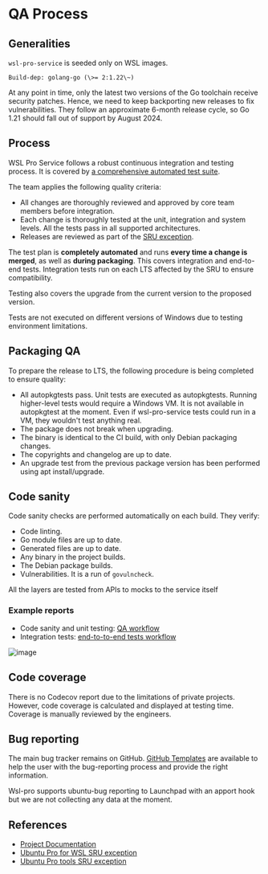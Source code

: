 # QA Process

## Generalities

`wsl-pro-service` is seeded only on WSL images.

```
Build-dep: golang-go (\>= 2:1.22\~)
```

At any point in time, only the latest two versions of the Go toolchain receive security patches. Hence, we need to keep backporting new releases to fix vulnerabilities. They follow an approximate 6-month release cycle, so Go 1.21 should fall out of support by August 2024.

## Process

WSL Pro Service follows a robust continuous integration and testing process. It is covered by [a comprehensive automated test suite](https://github.com/canonical/ubuntu-pro-for-wsl/actions/workflows/qa.yaml).

The team applies the following quality criteria:

- All changes are thoroughly reviewed and approved by core team members before integration.
- Each change is thoroughly tested at the unit, integration and system levels. All the tests pass in all supported architectures.
- Releases are reviewed as part of the [SRU exception](https://wiki.ubuntu.com/UbuntuProForWSLUpdates).

The test plan is **completely automated** and runs **every time a change is merged**, as well as **during packaging**. This covers integration and end-to-end tests. Integration tests run on each LTS affected by the SRU to ensure compatibility.

Testing also covers the upgrade from the current version to the proposed version.

Tests are not executed on different versions of Windows due to testing environment limitations.

## Packaging QA

To prepare the release to LTS, the following procedure is being completed to ensure quality:

- All autopkgtests pass. Unit tests are executed as autopkgtests. Running higher-level tests would require a Windows VM. It is not available in autopkgtest at the moment. Even if wsl-pro-service tests could run in a VM, they wouldn't test anything real.
- The package does not break when upgrading.
- The binary is identical to the CI build, with only Debian packaging changes.
- The copyrights and changelog are up to date.
- An upgrade test from the previous package version has been performed using apt install/upgrade.

## Code sanity

Code sanity checks are performed automatically on each build. They verify:

- Code linting.
- Go module files are up to date.
- Generated files are up to date.
- Any binary in the project builds.
- The Debian package builds.
- Vulnerabilities. It is a run of `govulncheck`.

All the layers are tested from APIs to mocks to the service itself

### Example reports

- Code sanity and unit testing: [QA workflow](https://github.com/canonical/ubuntu-pro-for-wsl/actions/workflows/qa.yaml?query=branch%3Amain)
- Integration tests: [end-to-to-end tests workflow](https://github.com/canonical/ubuntu-pro-for-wsl/actions/workflows/qa-azure.yaml?query=branch%3Amain)

<!-- This link is broken because the repo is private -->
![image](https://github.com/canonical/ubuntu-pro-for-wsl/assets/1928546/649084df-1889-471a-a211-df3ae890a8fd)

## Code coverage

There is no Codecov report due to the limitations of private projects.
However, code coverage is calculated and displayed at testing time.
Coverage is manually reviewed by the engineers.

## Bug reporting

The main bug tracker remains on GitHub. [GitHub Templates](https://github.com/canonical/ubuntu-pro-for-wsl/issues/new/choose)
are available to help the user with the bug-reporting process and provide the right information.

Wsl-pro supports ubuntu-bug reporting to Launchpad with an apport hook but we are not collecting any data at the moment.

## References

- [Project Documentation](https://canonical-ubuntu-pro-for-wsl.readthedocs-hosted.com/en/latest/)
- [Ubuntu Pro for WSL SRU exception](https://wiki.ubuntu.com/UbuntuProForWSLUpdates)
- [Ubuntu Pro tools SRU exception](https://wiki.ubuntu.com/UbuntuAdvantageToolsUpdates)
